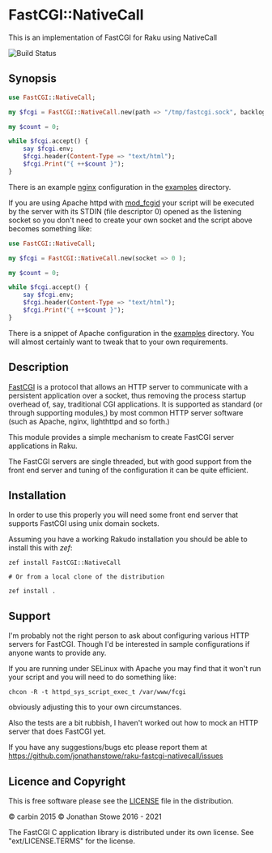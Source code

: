 # FastCGI::NativeCall

This is an implementation of FastCGI for Raku using NativeCall

![Build Status](https://github.com/jonathanstowe/raku-fastcgi-nativecall/workflows/CI/badge.svg)


## Synopsis

```raku
use FastCGI::NativeCall;

my $fcgi = FastCGI::NativeCall.new(path => "/tmp/fastcgi.sock", backlog => 32 );

my $count = 0;

while $fcgi.accept() {
	say $fcgi.env;
    $fcgi.header(Content-Type => "text/html");
    $fcgi.Print("{ ++$count }");
}
```
There is an example [nginx](http://nginx.org/) configuration in the [examples](examples) directory.

If you are using Apache httpd with [mod_fcgid](https://httpd.apache.org/mod_fcgid/mod/mod_fcgid.html) your script will be executed by the server with its STDIN (file descriptor 0) opened as the listening socket so you don't need to create your own socket and the script above becomes something like: 

```raku
use FastCGI::NativeCall;

my $fcgi = FastCGI::NativeCall.new(socket => 0 );

my $count = 0;

while $fcgi.accept() {
	say $fcgi.env;
    $fcgi.header(Content-Type => "text/html");
    $fcgi.Print("{ ++$count }");
}
```

There is a snippet of Apache configuration in the [examples](examples/apache.conf) directory. You will almost certainly want to tweak that to your own requirements.

## Description

[FastCGI](https://fastcgi-archives.github.io/) is a protocol that allows an HTTP server to communicate with a persistent application over a socket, thus removing the process startup overhead of, say, traditional CGI applications.  It is supported as standard (or through supporting modules,) by most common HTTP server software (such as Apache, nginx, lighthttpd and so forth.)

This module provides a simple mechanism to create FastCGI server applications in Raku.

The FastCGI servers are single threaded, but with good support from the front end server and tuning of the configuration it can be quite efficient.

## Installation

In order to use this properly you will need some front end server that supports FastCGI using unix domain sockets.

Assuming you have a working Rakudo installation you should be able to install this with *zef*:

	zef install FastCGI::NativeCall

	# Or from a local clone of the distribution

	zef install .

## Support

I'm probably not the right person to ask about configuring various HTTP servers for FastCGI. Though I'd be interested in sample configurations if anyone wants to provide any.

If you are running under SELinux with Apache you may find that it won't run your script and you will need to do something like:

    chcon -R -t httpd_sys_script_exec_t /var/www/fcgi

obviously adjusting this to your own circumstances.

Also the tests are a bit rubbish, I haven't worked out how to mock an HTTP server that does FastCGI yet.

If you have any suggestions/bugs etc please report them at https://github.com/jonathanstowe/raku-fastcgi-nativecall/issues

## Licence and Copyright

This is free software please see the [LICENSE](LICENSE) file in the distribution.

© carbin 2015
© Jonathan Stowe 2016 - 2021

The FastCGI C application library is distributed under its own license.
See "ext/LICENSE.TERMS" for the license.
